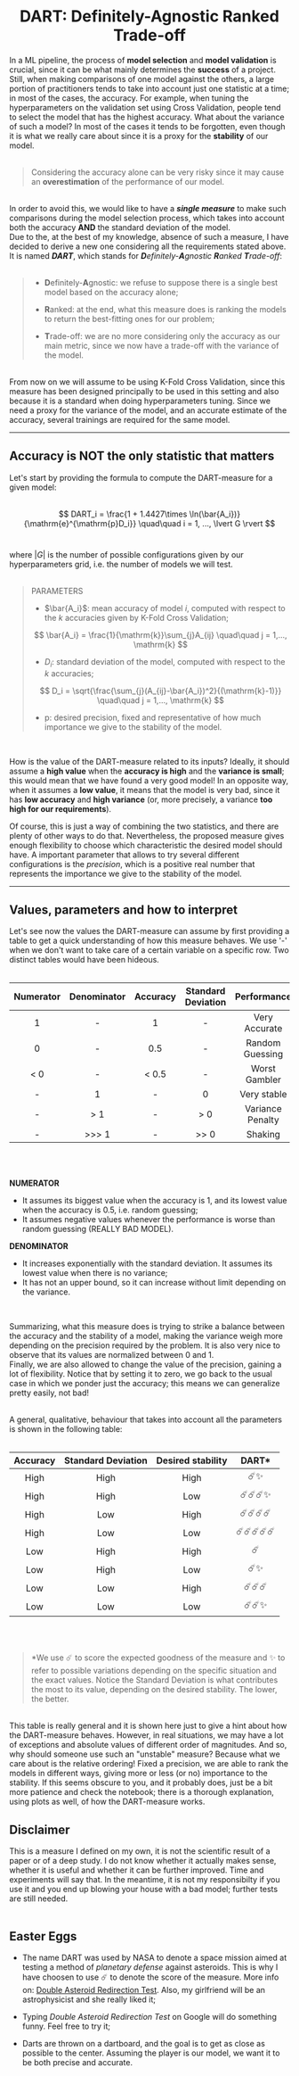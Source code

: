 <h1 style="text-align:center;"> DART: Definitely-Agnostic Ranked Trade-off</h1>

In a ML pipeline, the process of **model selection** and **model validation** is crucial, since it can be what mainly determines the **success** of a project. Still, when making comparisons of one model against the others, a large portion of practitioners tends to take into account just one statistic at a time; in most of the cases, the accuracy. For example, when tuning the hyperparameters on the validation set using Cross Validation, people tend to select the model that has the highest accuracy. What about the variance of such a model? In most of the cases it tends to be forgotten, even though it is what we really care about since it is a proxy for the **stability** of our model.<br>
<br>

> Considering the accuracy alone can be very risky since it may cause an **overestimation** of the performance of our model.

<br>In order to avoid this, we would like to have a ***single measure*** to make such comparisons during the model selection process, which takes into account both the accuracy **AND** the standard deviation of the model.<br>
Due to the, at the best of my knowledge, absence of such a measure, I have decided to derive a new one considering all the requirements stated above. It is named ***DART***, which stands for ***D**efinitely-**A**gnostic **R**anked **T**rade-off*:
<br>
<br>
> - **D**efinitely-**A**gnostic: we refuse to suppose there is a single best model based on the accuracy alone;<br>
> 
> - **R**anked: at the end, what this measure does is ranking the models to return the best-fitting ones for our problem;
> - **T**rade-off: we are no more considering only the accuracy as our main metric, since we now have a trade-off with the variance of the model.

<br>
From now on we will assume to be using K-Fold Cross Validation, since this measure has been designed principally to be used in this setting and also because it is a standard when doing hyperparameters tuning. Since we need a proxy for the variance of the model, and an accurate estimate of the accuracy, several trainings are required for the same model.

---

<h2 style="text-align:left;"> Accuracy is NOT the only statistic that matters </h2>

Let's start by providing the formula to compute the DART-measure for a given model:
<br>
<br>

$$ DART_i = \frac{1 + 1.4427\times \ln(\bar{A_i})}{\mathrm{e}^{\mathrm{p}D_i}} \quad\quad i = 1, ..., \lvert G \rvert $$
<br>

where $\lvert G \rvert$ is the number of possible configurations given by our hyperparameters grid, i.e. the number of models we will test.
<br>
<br>


> PARAMETERS
> - $\bar{A_i}$: mean accuracy of model *i*, computed with respect to the *k* accuracies given by K-Fold Cross Validation;<br>
> 
> $$ \bar{A_i} = \frac{1}{\mathrm{k}}\sum_{j}A_{ij} \quad\quad j = 1,..., \mathrm{k} $$
>
> - $D_i$: standard deviation of the model, computed with respect to the *k* accuracies;<br>
>
> $$ D_i = \sqrt{\frac{\sum_{j}(A_{ij}-\bar{A_i})^2}{(\mathrm{k}-1)}} \quad\quad j = 1,..., \mathrm{k} $$
>
> - p: desired precision, fixed and representative of how much importance we give to the stability of the model.

<br>

How is the value of the DART-measure related to its inputs? Ideally, it should assume a **high value** when the **accuracy is high** and the **variance is small**; this would mean that we have found a very good model! In an opposite way, when it assumes a **low value**, it means that the model is very bad, since it has **low accuracy** and **high variance** (or, more precisely, a variance **too high for our requirements**). 



Of course, this is just a way of combining the two statistics, and there are plenty of other ways to do that. Nevertheless, the proposed measure gives enough flexibility to choose which characteristic the desired model should have. A important parameter that allows to try several different configurations is the *precision*, which is a positive real number that represents the importance we give to the stability of the model. 

---

<h2 style="text-align:left;"> Values, parameters and how to interpret </h2>

Let's see now the values the DART-measure can assume by first providing a table to get a quick understanding of how this measure behaves. We use '-' when we don't want to take care of a certain variable on a specific row. Two distinct tables would have been hideous.
<br>
<br>

<div align = "center">

|Numerator        |Denominator        |Accuracy       |Standard Deviation |Performance     |
|:---------------:|:-----------------:|:-------------:|:-----------------:|:--------------:|
|1                |-                  |1              |-                  |Very Accurate   |
|0                |-                  |0.5            |-                  |Random Guessing |
|< 0              |-                  |< 0.5          |-                  |Worst Gambler   |
|-                |1                  |-              |0                  |Very stable     |
|-                |> 1                |-              |> 0                |Variance Penalty|
|-                |>>> 1              |-              |>> 0               |Shaking         |
  
</div>

<br>
<br>

**NUMERATOR**
- It assumes its biggest value when the accuracy is 1, and its lowest value when the accuracy is 0.5, i.e. random guessing;
- It assumes negative values whenever the performance is worse than random guessing (REALLY BAD MODEL).

**DENOMINATOR**
- It increases exponentially with the standard deviation. It assumes its lowest value when there is no variance;
- It has not an upper bound, so it can increase without limit depending on the variance.
<br>

Summarizing, what this measure does is trying to strike a balance between the accuracy and the stability of a model, making the variance weigh more depending on the precision required by the problem. It is also very nice to observe that its values are normalized between 0 and 1. <br>
Finally, we are also allowed to change the value of the precision, gaining a lot of flexibility. Notice that by setting it to zero, we go back to the usual case in which we ponder just the accuracy; this means we can generalize pretty easily, not bad!
<br>
<br>

A general, qualitative, behaviour that takes into account all the parameters is shown in the following table:
<br>
<br>
<div align = "center">

| Accuracy        | Standard Deviation | Desired stability | DART*        |
|:---------------:|:------------------:|:-----------------:|:------------:|
| High            | High               | High              | ☄️✨        | 
| High            | High               | Low               | ☄️☄️☄️✨   |
| High            | Low                | High              | ☄️☄️☄️☄️   |
| High            | Low                | Low               | ☄️☄️☄️☄️☄️ |
| Low             | High               | High              | ☄️           |
| Low             | High               | Low               | ☄️✨        |
| Low             | Low                | High              | ☄️☄️☄️      |
| Low             | Low                | Low               | ☄️☄️✨      |

</div>
<br>
<br>

> *We use ☄️ to score the expected goodness of the measure and ✨ to refer to possible variations depending on the specific situation and the exact values.
Notice the Standard Deviation is what contributes the most to its value, depending on the desired stability. The lower, the better.

<br>
This table is really general and it is shown here just to give a hint about how the DART-measure behaves. However, in real situations, we may have a lot of exceptions and absolute values of different order of magnitudes. And so, why should someone use such an "unstable" measure? Because what we care about is the relative ordering! Fixed a precision, we are able to rank the models in different ways, giving more or less (or no) importance to the stability. If this seems obscure to you, and it probably does, just be a bit more patience and check the notebook; there is a thorough explanation, using plots as well, of how the DART-measure works.


## Disclaimer
This is a measure I defined on my own, it is not the scientific result of a paper or of a deep study. I do not know whether it actually makes sense, whether it is useful and whether it can be further improved. Time and experiments will say that. In the meantime, it is not my responsibilty if you use it and you end up blowing your house with a bad model; further tests are still needed.
<br>
<br>

## Easter Eggs
- The name DART was used by NASA to denote a space mission aimed at testing a method of *planetary defense* against asteroids. This is why I have choosen to use ☄️ to denote the score of the measure. More info on: [Double Asteroid Redirection Test](https://wikipedia.org/wiki/Double_Asteroid_Redirection_Test). Also, my girlfriend will be an astrophysicist and she really liked it; <br>

- Typing *Double Asteroid Redirection Test* on Google will do something funny. Feel free to try it;
- Darts are thrown on a dartboard, and the goal is to get as close as possible to the center. Assuming the player is our model, we want it to be both precise and accurate.
